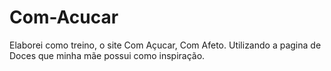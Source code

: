 # Com-Acucar

Elaborei como treino, o site Com Açucar, Com Afeto. Utilizando a pagina de Doces que minha mãe possui como inspiração.
